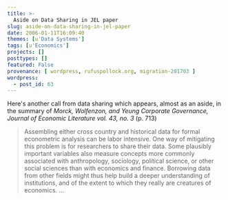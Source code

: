 ```yaml
---
title: >-
  Aside on Data Sharing in JEL paper
slug: aside-on-data-sharing-in-jel-paper
date: 2006-01-11T16:09:40
themes: [u'Data Systems']
tags: [u'Economics']
projects: []
posttypes: []
featured: False
provenance: [ wordpress, rufuspollock.org, migration-201703 ]
wordpress:
  - post_id: 63
---
```


Here's another call from data sharing which appears, almost as an aside, in the summary of <em>Morck, Wolfenzon, and Yeung Corporate Governance, Journal of Economic Literature vol. 43, no. 3</em> (p. 713)
<blockquote>
<p>
Assembling either cross country and historical data for formal econometric analysis can be labor intensive. One way of mitigating this problem is for researchers to share their data. Some plausibly important variables also measure concepts more commonly associated with anthropology, sociology, political science, or other social sciences than with economics and finance. Borrowing data from other fields might thus help build a deeper understanding of institutions, and of the extent to which they really are creatures of economics. ...
</p>
</blockquote>




